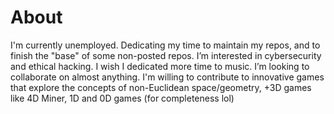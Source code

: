 # About
I'm currently unemployed. Dedicating my time to maintain my repos, and to finish the "base" of some non-posted repos. I’m interested in cybersecurity and ethical hacking. I wish I dedicated more time to music. I’m looking to collaborate on almost anything. I'm willing to contribute to innovative games that explore the concepts of non-Euclidean space/geometry, +3D games like 4D Miner, 1D and 0D games (for completeness lol)
